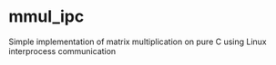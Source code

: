 # mmul_ipc
Simple implementation of matrix multiplication on pure C using Linux interprocess communication
